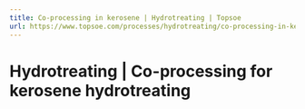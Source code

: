 ```yaml
---
title: Co-processing in kerosene | Hydrotreating | Topsoe
url: https://www.topsoe.com/processes/hydrotreating/co-processing-in-kerosene#main-content
---
```


# Hydrotreating | Co-processing for kerosene hydrotreating